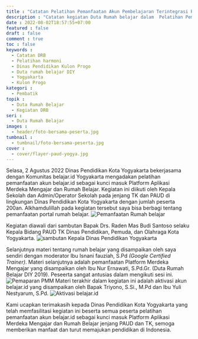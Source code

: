 ```yaml
---
title : "Catatan Pelatihan Pemanfaatan Akun Pembelajaran Terintegrasi Rumah belajar jenjang PAUD Kota Yogyakarta"
description : "Catatan kegiatan Duta Rumah belajar dalam  Pelatihan Pemanfaatan Akun Pembelajaran Terintegrasi Rumah belajar jenjang PAUD Kulon Progo"
date : 2022-08-02T18:57:55+07:00
featured : false
draft : false
comment : true
toc : false
keywords : 
  - Catatan DRB
  - Pelatihan harmoni
  - Dinas Pendidikan Kulon Progo
  - Duta rumah belajar DIY
  - Yogyakarta
  - Kulon Progo
kategori : 
  - Pembatik
topik :
  - Duta Rumah Belajar
  - Kegiatan DRB
seri : 
  - Duta Rumah Belajar
images : 
  - header/foto-bersama-peserta.jpg
tumbnail : 
  - tumbnail/foto-bersama-peserta.jpg
cover : 
  - cover/flayer-paud-yogya.jpg
---
```


Selasa, 2 Agustus 2022 Dinas Pendidikan Kota Yogyakarta bekerjasama dengan Komunitas belajar.id Yogyakarta mengadakan pelatihan pemanfaatan akun belajar.id sebagai kunci masuk Platform Aplikasi Merdeka Mengajar dan Rumah Belajar. Kegiatan ini diikuti oleh Kepala Sekolah dan Admin/Operator Sekolah pada jenjang TK dan PAUD di lingkungan Dinas Pendidikan Kota Yogyakarta dengan jumlah peserta 200an. Alkhamdulillah pada kegiatan tersebut saya bisa berbagi tentang pemanfaatan portal rumah belajar. 
![Pemanfaatan Rumah belajar](/images/drb21/pelatihan-yogya/paparan-rumah-belajar.jpg)

Kegiatan diawali dari sambutan Bapak Drs. Raden Mas Budi Santoso selaku Kepala Bidang PAUD TK Dinas Pendidikan, Pemuda, dan Olahraga Kota Yogyakarta. 
![sambutan Kepala Dinas Pendidikan Yogyakarta](/images/drb21/pelatihan-yogya/sambutan-dinas-yogya.jpg)

Selanjutnya materi tentang rumah belajar yang disampaikan oleh saya sendiri dengan moderator Ibu Isnani fauziah, S.Pd *(Google Certified Trainer)*. Materi selanjutnya adalah pemanfaatan Platform Merdeka Mengajar yang disampaikan oleh Ibu Nur Ernawati, S.Pd.Gr. (Duta Rumah Belajar DIY 2019). Peseerta sangat antusias dalam mengikuti sesi ini.
![Pemaparan PMM](/images/drb21/pelatihan-yogya/paparan-pmm.jpg)
Materi terakhir dalam kegiatan ini adalah aktivasi akun belajar.id yang disampaikan oleh Bapak Triyono, S.Si., M.Pd dan Ibu Yuli Nestyarum, S.Pd.
![Aktivasi belajar.id](/images/drb21/pelatihan-yogya/paparan-aktivasi-akun.jpg)

Kami ucapkan terimakasih kepada Dinas Pendidikan Kota Yogyakarta yang telah memfasilitasi kegiatan ini beserta semua peserta pelatihan pemanfaatan akun belajar.id sebagai kunci masuk Platform Aplikasi Merdeka Mengajar dan Rumah Belajar jenjang PAUD dan TK, semoga memberikan manfaat dan turut memajukan pendidikan di Indonesia.